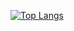 [![Top Langs](https://github-readme-stats.vercel.app/api/top-langs/?username=shwogur&layout=compact)](https://github.com/anuraghazra/github-readme-stats)

<!--
![shwogur's GitHub stats](https://github-readme-stats.vercel.app/api?username=shwogur&show_icons=true&theme=tokyonight)
-->
